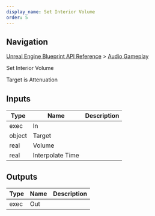 ```yaml
---
display_name: Set Interior Volume
order: 5
---
```

## Navigation

[Unreal Engine Blueprint API Reference](https://dev.epicgames.com/documentation/en-us/unreal-engine/BlueprintAPI) > [Audio Gameplay](https://dev.epicgames.com/documentation/en-us/unreal-engine/BlueprintAPI/AudioGameplay)

Set Interior Volume

Target is Attenuation

## Inputs

| Type | Name | Description |
| --- | --- | --- |
| exec | In |  |
| object | Target |  |
| real | Volume |  |
| real | Interpolate Time |  |

## Outputs

| Type | Name | Description |
| --- | --- | --- |
| exec | Out |  |

